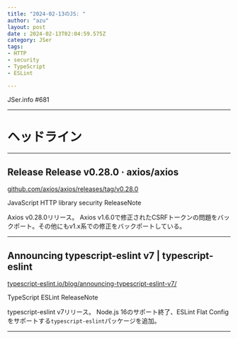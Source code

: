 ```yaml
---
title: "2024-02-13のJS: "
author: "azu"
layout: post
date : 2024-02-13T02:04:59.575Z
category: JSer
tags:
- HTTP
- security
- TypeScript
- ESLint

---
```


JSer.info #681

----

<h1 class="site-genre">ヘッドライン</h1>

----

## Release Release v0.28.0 · axios/axios
[github.com/axios/axios/releases/tag/v0.28.0](https://github.com/axios/axios/releases/tag/v0.28.0 "Release Release v0.28.0 · axios/axios")
<p class="jser-tags jser-tag-icon"><span class="jser-tag">JavaScript</span> <span class="jser-tag">HTTP</span> <span class="jser-tag">library</span> <span class="jser-tag">security</span> <span class="jser-tag">ReleaseNote</span></p>

Axios v0.28.0リリース。
Axios v1.6.0で修正されたCSRFトークンの問題をバックポート。その他にもv1.x系での修正をバックポートしている。


----

## Announcing typescript-eslint v7 | typescript-eslint
[typescript-eslint.io/blog/announcing-typescript-eslint-v7/](https://typescript-eslint.io/blog/announcing-typescript-eslint-v7/ "Announcing typescript-eslint v7 | typescript-eslint")
<p class="jser-tags jser-tag-icon"><span class="jser-tag">TypeScript</span> <span class="jser-tag">ESLint</span> <span class="jser-tag">ReleaseNote</span></p>

typescript-eslint v7リリース。
Node.js 16のサポート終了、ESLint Flat Configをサポートする`typescript-eslint`パッケージを追加。


----
